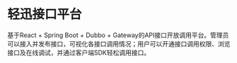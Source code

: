 # 轻迅接口平台

基于React + Spring Boot + Dubbo + Gateway的API接口开放调用平台。管理员可以接入并发布接口，可视化各接口调用情况；用户可以开通接口调用权限、浏览接口及在线调试，并通过客户端SDK轻松调用接口。